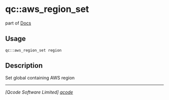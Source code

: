 qc::aws_region_set
==================

part of [Docs](.)

Usage
-----
`qc::aws_region_set region`

Description
-----------
Set global containing AWS region

----------------------------------
*[Qcode Software Limited] [qcode]*

[qcode]: http://www.qcode.co.uk "Qcode Software"
